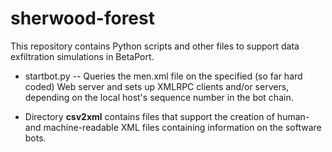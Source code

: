 # sherwood-forest

This repository contains Python scripts and other files to support data exfiltration simulations in BetaPort.

* startbot.py -- Queries the men.xml file on the specified (so far hard coded) Web server and sets up XMLRPC clients and/or servers, depending on the local host's sequence number in the bot chain.

* Directory **csv2xml** contains files that support the creation of human- and machine-readable XML files containing information on the software bots.
